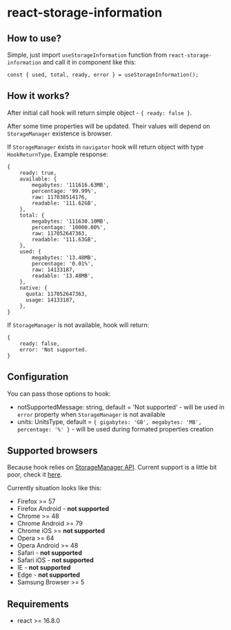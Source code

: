 # react-storage-information

## How to use?

Simple, just import `useStorageInformation` function from `react-storage-information` and call it in component like this:

```
const { used, total, ready, error } = useStorageInformation();
```

## How it works?

After initial call hook will return simple object - `{ ready: false }`.

After some time properties will be updated. Their values will depend on `StorageManager` existence is browser.

If `StorageManager` exists in `navigator` hook will return object with type `HookReturnType`. Example response:

```
{
    ready: true,
    available: {
        megabytes: '111616.63MB',
        percentage: '99.99%',
        raw: 117038514176,
        readable: '111.62GB',
    },
    total: {
        megabytes: '111630.10MB',
        percentage: '10000.00%',
        raw: 117052647363,
        readable: '111.63GB',
    },
    used: {
        megabytes: '13.48MB',
        percentage: '0.01%',
        raw: 14133187,
        readable: '13.48MB',
    },
    native: {
      quota: 117052647363,
      usage: 14133187,
    },
}
```

If `StorageManager` is not available, hook will return:

```
{
    ready: false,
    error: 'Not supported.
}
```

## Configuration

You can pass those options to hook:

- notSupportedMessage: string, default = 'Not supported' - will be used in `error` property when `StorageManager` is not available
- units: UnitsType, default = `{ gigabytes: 'GB', megabytes: 'MB', percentage: '%' }` - will be used during formated properties creation

## Supported browsers

Because hook relies on [StorageManager API](https://developer.mozilla.org/en-US/docs/Web/API/StorageManager). Current support is a little bit poor, check it [here](https://caniuse.com/#feat=mdn-api_storagemanager).

Currently situation looks like this:

- Firefox >= 57
- Firefox Android - **not supported**
- Chrome >= 48
- Chrome Android >= 79
- Chrome iOS >= **not supported**
- Opera >= 64
- Opera Android >= 48
- Safari - **not supported**
- Safari iOS - **not supported**
- IE - **not supported**
- Edge - **not supported**
- Samsung Browser >= 5

## Requirements

- react >= 16.8.0
